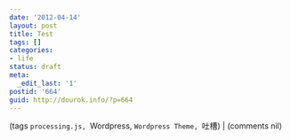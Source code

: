 ```yaml
---
date: '2012-04-14'
layout: post
title: Test
tags: []
categories:
- life
status: draft
meta:
  _edit_last: '1'
postid: '664'
guid: http://dourok.info/?p=664
---
```

(tags `processing.js, `Wordpress, `Wordpress Theme, `吐槽) | (comments nil)
